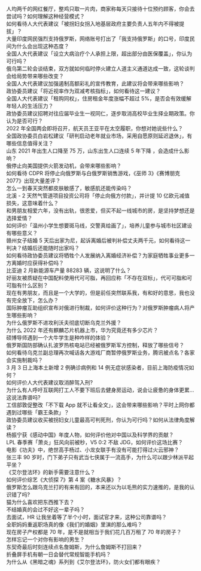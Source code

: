 人均两千的网红餐厅，整鸡只取一片肉，商家称每天只接待十位预约顾客，你会去尝试吗？如何理解这种经营模式？  
如何看待人大代表建议「被拐妇女拐入地基层政府主要负责人五年内不得被提拔」？  
大量印度网民强烈支持俄罗斯，网络账号打出了「我支持俄罗斯」的口号，印度民间为什么会出现这种态度？  
全国人大代表建议「设立大病治疗个人承担上限，超出部分由医保覆盖」，你认为可行吗？  
俄乌第二轮会谈结束，双方就如何临时停火建立人道主义通道达成一致，这轮谈判会给局势带来哪些改变？  
全国人大代表建议加强遏制高额彩礼的宣传教育，此建议将会带来哪些影响？  
政协委员建议「将近视率作为双减考核指标」，如何看待这一建议？  
全国人大代表建议「租购同权」，住房租金年度涨幅不超过 5%，是否会有效缓解年轻人的生活压力？  
政协委员建议招聘对往应届毕业生一视同仁，逐步取消高校毕业生择业期政策。你认为是否可行？  
2022 年全国两会即将召开，航天员王亚平在太空履职，你想对她说些什么？  
全国政协委员白岩松建议「研判启动老年就业市场，采用自愿原则延迟退休」，有哪些信息值得关注？  
山东 2021 年出生人口降至 75 万，山东出生人口连续 5 年下降 ，会造成什么影响？  
俄停止向美国提供火箭发动机，会带来哪些影响？  
如何看待 CDPR 将停止向俄罗斯与白俄罗斯销售游戏，《巫师 3》《赛博朋克 2077》出现大量差评？  
怎么一到春天突然都皮肤敏感了，敏感肌还能传染吗？  
北溪 - 2 天然气管道项目投资公司将「停止向俄方付款」，并计提 10 亿欧元减值损失，这意味着什么？  
和男朋友相爱六年，没有出轨，很恩爱，但买不起一线城市的房，是坚持梦想还是选择爱情？  
如何评价「温州小学生想要斑马线，交警真给画了」，培养儿童参与城市社区建设有哪些意义？  
赣州女子结婚 5 天后出家为尼，起诉离婚后被判补偿丈夫两千元，如何看待这一判决？结婚后还能随时出家吗？  
如何看待政协委员建议将牺牲个人发展纳入离婚经济补偿？为家庭牺牲事业更多一方离婚时应获得补偿吗？  
比亚迪 2 月新能源车产量 88283 辆，这说明了什么？  
好丽友被质疑在中国配料使用代可可脂，再回应称「不存在双标」，代可可脂和可可脂有什么区别？  
现在有男朋友，而且是一个大学的，但是前任突然联系我，有和好的意思，我也没有完全放下，怎么办？  
国际肿瘤互助组织宣布对俄进行制裁，如何评价这种行为？对俄罗斯肿瘤病人将产生哪些影响？  
为什么俄罗斯不进攻利沃夫彻底切断乌克兰外援？  
为什么 2022 年还有麒麟芯片机器上市，华为究竟还有多少芯片？  
硕博导师遇到一个大牛学生是种咋样的体验？  
俄罗斯国防部确认扎波罗热核电站已经被俄罗斯军方控制，释放了哪些信号？  
如何看待乌克兰副总理再次喊话各大游戏厂商暂停俄罗斯业务，腾讯被点名？各家会实施制裁吗？  
3 月 3 日上海本土新增 2 例确诊病例和 14 例无症状感染者，目前上海防疫情况如何？  
如何评价人大代表建议取消醉驾入刑?  
为什么有人呼吁互联网打工人不要下班后去健身房运动，说会让疲惫的身体更累…这说法靠谱吗?  
工信部敦促整改「不下载 App 就不让看全文」，这会带来哪些影响？平时上网你都遇到过哪些「霸王条款」？  
政协委员建议收买被拐妇女儿童最高可判死刑，你认为可行吗？如何从法律角度解读？  
杨振宁获《感动中国》年度人物，如何评价他对中国以及科学界的贡献？  
LPL 春季赛「萧炎」狂风向前被秒，V5 0:2 不敌 JDG，如何评价这场比赛？  
电影《功夫》中，绝世高手杨过、小龙女联手有没有可能打得过火云邪神？  
张三丰 90 岁时，门下弟子只有武当七侠属于一流高手，为什么可以跟少林派平起平坐？  
《艾尔登法环》的新手需要注意什么？  
如何评价综艺《大侦探 7》第 4 案《糖水风暴》？  
俄罗斯怎么跟乌克兰打的有来有回的，本来还以为以毛熊的实力速推的，是我的认识错了吗?  
猫为什么喜欢把东西推下去？  
不结婚真的会过不好这一辈子吗？  
去面试，HR 让我坐着等了半个小时，面试官才来，这种公司靠谱吗？  
全职妈妈重返职场真的像《我们的婚姻》里演的那么难吗？  
现在房子产权都是 70 年，是不是就相当于我们花几百万租了 70 年的房子？  
怎样忘记一个对你有影响的男生？  
东契奇最后时刻连续点名詹姆斯，为什么詹姆斯不打回来？  
折叠屏手机有朝一日会替代常规智能手机吗？  
为什么从《黑暗之魂》系列到《艾尔登法环》，防火女们都有眼疾？  
